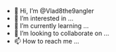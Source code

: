 - 👋 Hi, I’m @Vlad8the9angler
- 👀 I’m interested in ...
- 🌱 I’m currently learning ...
- 💞️ I’m looking to collaborate on ...
- 📫 How to reach me ...

<!---
Vlad8the9angler/Vlad8the9angler is a ✨ special ✨ repository because its `README.md` (this file) appears on your GitHub profile.
You can click the Preview link to take a look at your changes.
--->
